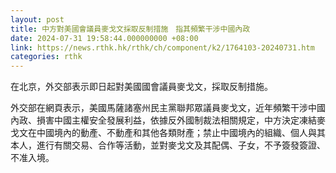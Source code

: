 ```yaml
---
layout: post
title: 中方對美國會議員麥戈文採取反制措施　指其頻繁干涉中國內政
date: 2024-07-31 19:58:44.000000000 +08:00
link: https://news.rthk.hk/rthk/ch/component/k2/1764103-20240731.htm
categories: rthk
---
```


在北京，外交部表示即日起對美國國會議員麥戈文，採取反制措施。

外交部在網頁表示，美國馬薩諸塞州民主黨聯邦眾議員麥戈文，近年頻繁干涉中國內政、損害中國主權安全發展利益，依據反外國制裁法相關規定，中方決定凍結麥戈文在中國境內的動產、不動產和其他各類財產；禁止中國境內的組織、個人與其本人，進行有關交易、合作等活動，並對麥戈文及其配偶、子女，不予簽發簽證、不准入境。
